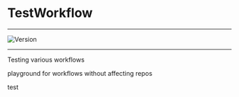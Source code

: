 # TestWorkflow

---


![Version](https://img.shields.io/badge/Version-2.0.55-brightgreen)


---

Testing various workflows

playground for workflows without affecting repos



test
